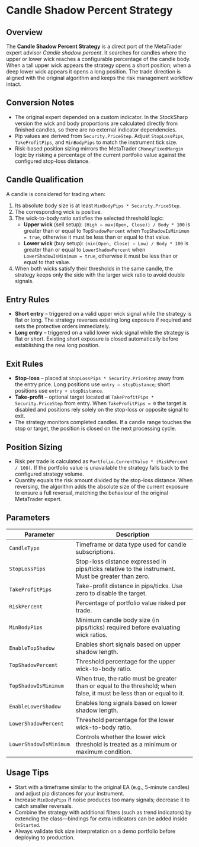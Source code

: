 # Candle Shadow Percent Strategy

## Overview
The **Candle Shadow Percent Strategy** is a direct port of the MetaTrader expert advisor *Candle shadow percent*. It searches for candles where the upper or lower wick reaches a configurable percentage of the candle body. When a tall upper wick appears the strategy opens a short position; when a deep lower wick appears it opens a long position. The trade direction is aligned with the original algorithm and keeps the risk management workflow intact.

## Conversion Notes
* The original expert depended on a custom indicator. In the StockSharp version the wick and body proportions are calculated directly from finished candles, so there are no external indicator dependencies.
* Pip values are derived from `Security.PriceStep`. Adjust `StopLossPips`, `TakeProfitPips`, and `MinBodyPips` to match the instrument tick size.
* Risk-based position sizing mirrors the MetaTrader `CMoneyFixedMargin` logic by risking a percentage of the current portfolio value against the configured stop-loss distance.

## Candle Qualification
A candle is considered for trading when:
1. Its absolute body size is at least `MinBodyPips * Security.PriceStep`.
2. The corresponding wick is positive.
3. The wick-to-body ratio satisfies the selected threshold logic:
   * **Upper wick** (sell setup): `(High − max(Open, Close)) / Body * 100` is greater than or equal to `TopShadowPercent` when `TopShadowIsMinimum = true`, otherwise it must be less than or equal to that value.
   * **Lower wick** (buy setup): `(min(Open, Close) − Low) / Body * 100` is greater than or equal to `LowerShadowPercent` when `LowerShadowIsMinimum = true`, otherwise it must be less than or equal to that value.
4. When both wicks satisfy their thresholds in the same candle, the strategy keeps only the side with the larger wick ratio to avoid double signals.

## Entry Rules
* **Short entry** – triggered on a valid upper wick signal while the strategy is flat or long. The strategy reverses existing long exposure if required and sets the protective orders immediately.
* **Long entry** – triggered on a valid lower wick signal while the strategy is flat or short. Existing short exposure is closed automatically before establishing the new long position.

## Exit Rules
* **Stop-loss** – placed at `StopLossPips * Security.PriceStep` away from the entry price. Long positions use `entry − stopDistance`; short positions use `entry + stopDistance`.
* **Take-profit** – optional target located at `TakeProfitPips * Security.PriceStep` from entry. When `TakeProfitPips = 0` the target is disabled and positions rely solely on the stop-loss or opposite signal to exit.
* The strategy monitors completed candles. If a candle range touches the stop or target, the position is closed on the next processing cycle.

## Position Sizing
* Risk per trade is calculated as `Portfolio.CurrentValue * (RiskPercent / 100)`. If the portfolio value is unavailable the strategy falls back to the configured strategy volume.
* Quantity equals the risk amount divided by the stop-loss distance. When reversing, the algorithm adds the absolute size of the current exposure to ensure a full reversal, matching the behaviour of the original MetaTrader expert.

## Parameters
| Parameter | Description |
|-----------|-------------|
| `CandleType` | Timeframe or data type used for candle subscriptions. |
| `StopLossPips` | Stop-loss distance expressed in pips/ticks relative to the instrument. Must be greater than zero. |
| `TakeProfitPips` | Take-profit distance in pips/ticks. Use zero to disable the target. |
| `RiskPercent` | Percentage of portfolio value risked per trade. |
| `MinBodyPips` | Minimum candle body size (in pips/ticks) required before evaluating wick ratios. |
| `EnableTopShadow` | Enables short signals based on upper shadow length. |
| `TopShadowPercent` | Threshold percentage for the upper wick-to-body ratio. |
| `TopShadowIsMinimum` | When true, the ratio must be greater than or equal to the threshold; when false, it must be less than or equal to it. |
| `EnableLowerShadow` | Enables long signals based on lower shadow length. |
| `LowerShadowPercent` | Threshold percentage for the lower wick-to-body ratio. |
| `LowerShadowIsMinimum` | Controls whether the lower wick threshold is treated as a minimum or maximum condition. |

## Usage Tips
* Start with a timeframe similar to the original EA (e.g., 5-minute candles) and adjust pip distances for your instrument.
* Increase `MinBodyPips` if noise produces too many signals; decrease it to catch smaller reversals.
* Combine the strategy with additional filters (such as trend indicators) by extending the class—bindings for extra indicators can be added inside `OnStarted`.
* Always validate tick size interpretation on a demo portfolio before deploying to production.
